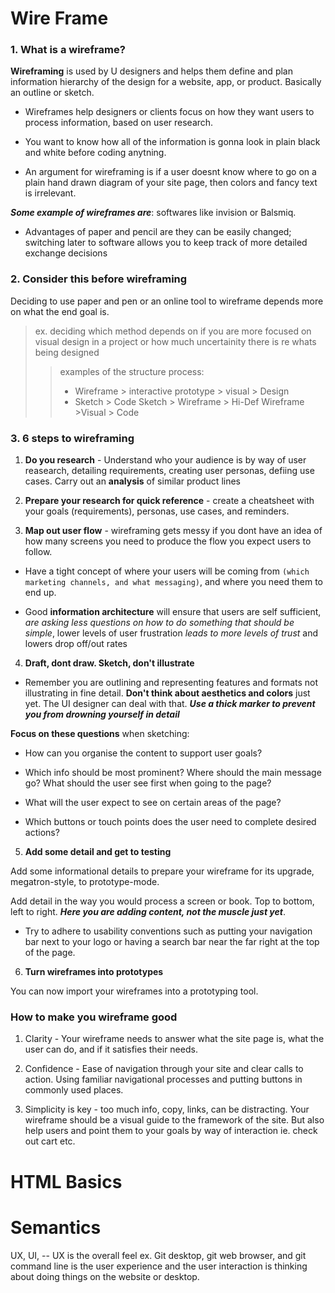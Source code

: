 # Wire Frame 

### 1. What is a wireframe?

**Wireframing** is used by U designers and helps them define and plan information hierarchy of the design for a website, app, or product. Basically an outline or sketch. 

* Wireframes help designers or clients focus on how they want users to process information, based on user research. 

* You want to know how all of the information is gonna look in plain black and white before coding anytning. 

* An argument for wireframing is if a user doesnt know where to go on a plain hand drawn diagram of your site page, then colors and fancy text is irrelevant. 

***Some example of wireframes are***: softwares like invision or Balsmiq.

* Advantages of paper and pencil are they can be easily changed; switching later to software allows you to keep track of more detailed exchange decisions

### 2. Consider this before wireframing

Deciding to use paper and pen or an online tool to wireframe depends more on what the end goal is. 

> ex. deciding which method depends on if you are more focused on visual design in a project or how much uncertainity there is re whats being designed 
>
>> examples of the structure process: 
>> * Wireframe > interactive prototype > visual > Design
>> * Sketch > Code
>> Sketch > Wireframe > Hi-Def Wireframe >Visual > Code 

### 3. 6 steps to wireframing

1. **Do you research** - Understand who your audience is by way of user reasearch, detailing requirements, creating user personas, defiing use cases. Carry out an **analysis** of similar product lines 

2. **Prepare your research for quick reference** - create a cheatsheet with your goals (requirements), personas, use cases, and reminders. 

3. **Map out user flow** - wireframing gets messy if you dont have an idea of how many screens you need to produce the flow you expect users to follow. 

* Have a tight concept of where your users will be coming from `(which marketing channels, and what messaging)`, and where you need them to end up. 

* Good **information architecture** will ensure that users are self sufficient, *are asking less questions on how to do something that should be simple*, lower levels of user frustration *leads to more levels of trust* and lowers drop off/out rates 

4. **Draft, dont draw. Sketch, don't illustrate**

* Remember you are outlining and representing features and formats not illustrating in fine detail. **Don't think about aesthetics and colors** just yet. The UI designer can deal with that. ***Use a thick marker to prevent you from drowning yourself in detail*** 

**Focus on these questions** when sketching: 

* How can you organise the content to support user goals?

* Which info should be most prominent? Where should the main message go? What should the user see first when going to the page?

* What will the user expect to see on certain areas of the page? 

* Which buttons or touch points does the user need to complete desired actions? 

5. **Add some detail and get to testing**

Add some informational details to prepare your wireframe for its upgrade, megatron-style, to prototype-mode.

Add detail in the way you would process a screen or book. Top to bottom, left to right. ***Here you are adding content, not the muscle just yet***. 

* Try to adhere to usability conventions such as putting your navigation bar next to your logo or having a search bar near the far right at the top of the page. 

6. **Turn wireframes into prototypes** 

You can now import your wireframes into a prototyping tool. 


### How to make you wireframe good

1. Clarity - Your wireframe needs to answer what the site page is, what the user can do, and if it satisfies their needs.

2. Confidence - Ease of navigation through your site and clear calls to action. Using familiar navigational processes and putting buttons in commonly used places.

3. Simplicity is key - too much info, copy, links, can be distracting. Your wireframe should be a visual guide to the framework of the site. But also help users and point them to your goals by way of interaction ie. check out cart etc. 


# HTML Basics

# Semantics


UX, UI, -- UX is the overall feel 
ex. Git desktop, git web browser, and git command line is the user experience and the user interaction is thinking about doing things on the website or desktop. 
